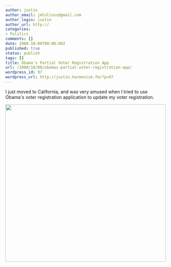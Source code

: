 ```yaml
---
author: justin
author_email: jmtulloss@gmail.com
author_login: justin
author_url: http://
categories:
- Politics
comments: []
date: 2008-10-06T00:00:00Z
published: true
status: publish
tags: []
title: Obama's Partial Voter Registration App
url: /2008/10/06/obamas-partial-voter-registration-app/
wordpress_id: 97
wordpress_url: http://justin.harmonize.fm/?p=97
---
```


I just moved to California, and was very amused when I tried to use Obama's voter registration application to update my voter registration.

<a href="http://justin.harmonize.fm/wp-content/uploads/2008/10/obama-ohio.png"><img class="aligncenter size-full wp-image-99" title="obama-ohio" src="http://justin.harmonize.fm/wp-content/uploads/2008/10/obama-ohio.png" alt="" width="500" height="489" /></a>

<a href="http://justin.harmonize.fm/wp-content/uploads/2008/10/obama-ohio.tiff"><img class="alignnone size-medium wp-image-98" title="Obama Registration App" src="http://justin.harmonize.fm/wp-content/uploads/2008/10/obama-ohio.tiff" alt="" /></a>

<a href="http://justin.harmonize.fm/wp-content/uploads/2008/10/obama-ohio.tiff"><img class="alignnone size-medium wp-image-98" title="Obama Registration App" src="http://justin.harmonize.fm/wp-content/uploads/2008/10/obama-ohio.tiff" alt="" /></a>

<a href="http://justin.harmonize.fm/wp-content/uploads/2008/10/obama-ohio.tiff"><img class="alignnone size-medium wp-image-98" title="Obama Registration App" src="http://justin.harmonize.fm/wp-content/uploads/2008/10/obama-ohio.tiff" alt="" /></a>
